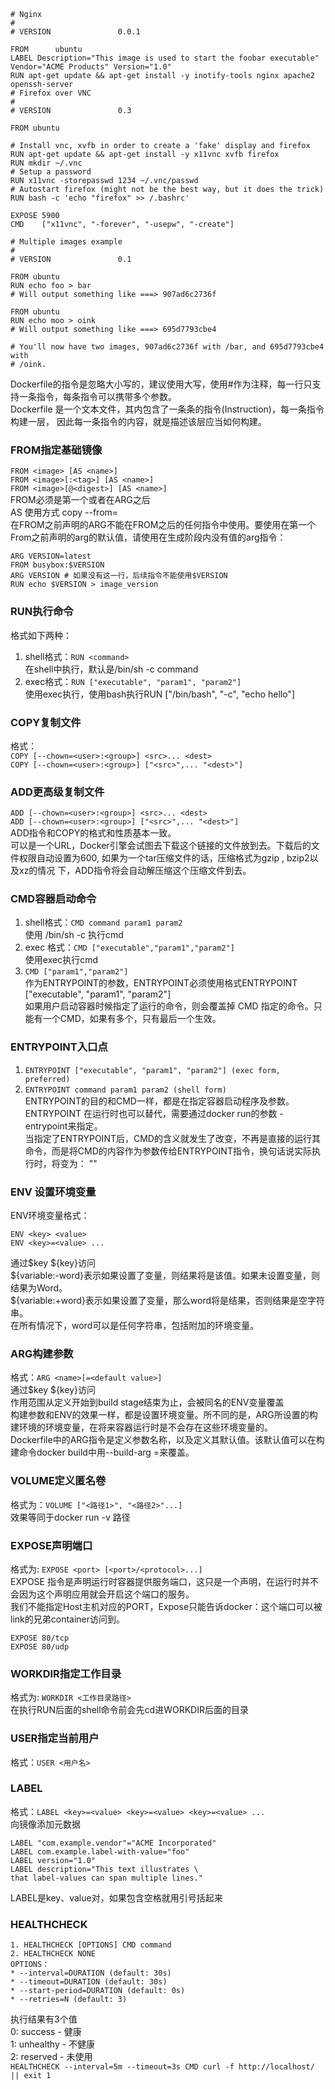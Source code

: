 
```
# Nginx
#
# VERSION               0.0.1

FROM      ubuntu
LABEL Description="This image is used to start the foobar executable" Vendor="ACME Products" Version="1.0"
RUN apt-get update && apt-get install -y inotify-tools nginx apache2 openssh-server
# Firefox over VNC
#
# VERSION               0.3

FROM ubuntu

# Install vnc, xvfb in order to create a 'fake' display and firefox
RUN apt-get update && apt-get install -y x11vnc xvfb firefox
RUN mkdir ~/.vnc
# Setup a password
RUN x11vnc -storepasswd 1234 ~/.vnc/passwd
# Autostart firefox (might not be the best way, but it does the trick)
RUN bash -c 'echo "firefox" >> /.bashrc'

EXPOSE 5900
CMD    ["x11vnc", "-forever", "-usepw", "-create"]
```
```
# Multiple images example
#
# VERSION               0.1

FROM ubuntu
RUN echo foo > bar
# Will output something like ===> 907ad6c2736f

FROM ubuntu
RUN echo moo > oink
# Will output something like ===> 695d7793cbe4

# You'll now have two images, 907ad6c2736f with /bar, and 695d7793cbe4 with
# /oink.
```

Dockerfile的指令是忽略大小写的，建议使用大写，使用#作为注释，每一行只支持一条指令，每条指令可以携带多个参数。  
Dockerfile 是一个文本文件，其内包含了一条条的指令(Instruction)，每一条指令构建一层， 因此每一条指令的内容，就是描述该层应当如何构建。  

### FROM指定基础镜像
`FROM <image> [AS <name>]`  
`FROM <image>[:<tag>] [AS <name>]`  
`FROM <image>[@<digest>] [AS <name>]`  
FROM必须是第一个或者在ARG之后  
AS <name> 使用方式 copy --from=<name>  
在FROM之前声明的ARG不能在FROM之后的任何指令中使用。要使用在第一个From之前声明的arg的默认值，请使用在生成阶段内没有值的arg指令：
```
ARG VERSION=latest
FROM busybox:$VERSION
ARG VERSION # 如果没有这一行，后续指令不能使用$VERSION
RUN echo $VERSION > image_version
```

### RUN执行命令
格式如下两种：
1. shell格式：`RUN <command>`  
在shell中执行，默认是/bin/sh -c command  
2. exec格式：`RUN ["executable", "param1", "param2"]`  
使用exec执行，使用bash执行RUN ["/bin/bash", "-c", "echo hello"]  

### COPY复制文件
格式：  
`COPY [--chown=<user>:<group>] <src>... <dest>`  
`COPY [--chown=<user>:<group>] ["<src>",... "<dest>"]`  

### ADD更高级复制文件
`ADD [--chown=<user>:<group>] <src>... <dest>`  
`ADD [--chown=<user>:<group>] ["<src>",... "<dest>"]`  
ADD指令和COPY的格式和性质基本一致。  
<src>可以是一个URL，Docker引擎会试图去下载这个链接的文件放到<dest>去。下载后的文件权限自动设置为600,
如果<src>为一个tar压缩文件的话，压缩格式为gzip , bzip2以及xz的情况 下，ADD指令将会自动解压缩这个压缩文件到<dest>去。

### CMD容器启动命令
1. shell格式：`CMD command param1 param2`  
使用 /bin/sh -c 执行cmd  
2. exec 格式：`CMD ["executable","param1","param2"]`  
使用exec执行cmd  
3. `CMD ["param1","param2"]`  
作为ENTRYPOINT的参数，ENTRYPOINT必须使用格式ENTRYPOINT ["executable", "param1", "param2"]  
如果用户启动容器时候指定了运行的命令，则会覆盖掉 CMD 指定的命令。只能有一个CMD，如果有多个，只有最后一个生效。  

### ENTRYPOINT入口点
1. `ENTRYPOINT ["executable", "param1", "param2"] (exec form, preferred)`  
2. `ENTRYPOINT command param1 param2 (shell form)`  
ENTRYPOINT的目的和CMD一样，都是在指定容器启动程序及参数。ENTRYPOINT 在运行时也可以替代，需要通过docker run的参数 -entrypoint来指定。  
当指定了ENTRYPOINT后，CMD的含义就发生了改变，不再是直接的运行其命令，而是将CMD的内容作为参数传给ENTRYPOINT指令，换句话说实际执行时，将变为：<ENTRYPOINT> "<CMD>"

### ENV 设置环境变量
ENV环境变量格式：  
```
ENV <key> <value>  
ENV <key>=<value> ...  
```
通过$key ${key}访问  
${variable:-word}表示如果设置了变量，则结果将是该值。如果未设置变量，则结果为Word。  
${variable:+word}表示如果设置了变量，那么word将是结果，否则结果是空字符串。  
在所有情况下，word可以是任何字符串，包括附加的环境变量。  

### ARG构建参数
格式：`ARG <name>[=<default value>]`  
通过$key ${key}访问  
作用范围从定义开始到build stage结束为止，会被同名的ENV变量覆盖  
构建参数和ENV的效果一样，都是设置环境变量。所不同的是，ARG所设置的构建环境的环境变量，在将来容器运行时是不会存在这些环境变量的。  
Dockerfile中的ARG指令是定义参数名称，以及定义其默认值。该默认值可以在构建命令docker build中用--build-arg <varname>=<value>来覆盖。  

### VOLUME定义匿名卷
格式为：`VOLUME ["<路径1>", "<路径2>"...]`  
效果等同于docker run -v 路径  

### EXPOSE声明端口
格式为: `EXPOSE <port> [<port>/<protocol>...]`  
EXPOSE 指令是声明运行时容器提供服务端口，这只是一个声明，在运行时并不会因为这个声明应用就会开启这个端口的服务。  
我们不能指定Host主机对应的PORT，Expose只能告诉docker：这个端口可以被link的兄弟container访问到。  
```
EXPOSE 80/tcp
EXPOSE 80/udp
```

### WORKDIR指定工作目录
格式为: `WORKDIR <工作目录路径>`  
在执行RUN后面的shell命令前会先cd进WORKDIR后面的目录  

### USER指定当前用户
格式：`USER <用户名>`  

### LABEL
格式：`LABEL <key>=<value> <key>=<value> <key>=<value> ...`  
向镜像添加元数据  
```
LABEL "com.example.vendor"="ACME Incorporated"
LABEL com.example.label-with-value="foo"
LABEL version="1.0"
LABEL description="This text illustrates \
that label-values can span multiple lines."
```
LABEL是key、value对，如果包含空格就用引号括起来  

### HEALTHCHECK
```
1. HEALTHCHECK [OPTIONS] CMD command  
2. HEALTHCHECK NONE  
OPTIONS：
* --interval=DURATION (default: 30s)
* --timeout=DURATION (default: 30s)
* --start-period=DURATION (default: 0s)
* --retries=N (default: 3)
```
执行结果有3个值  
0: success - 健康  
1: unhealthy - 不健康  
2: reserved - 未使用  
`HEALTHCHECK --interval=5m --timeout=3s CMD curl -f http://localhost/ || exit 1`  
